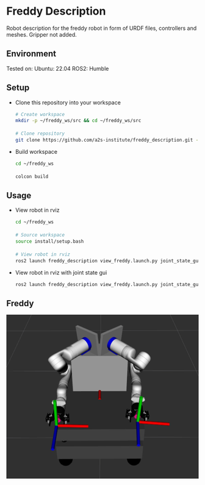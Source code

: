 # Freddy Description

Robot description for the freddy robot in form of URDF files, controllers and meshes.
Gripper not added.

## Environment
Tested on:
  Ubuntu: 22.04
  ROS2: Humble

## Setup

- Clone this repository into your workspace
  
  ```bash
  # Create workspace
  mkdir -p ~/freddy_ws/src && cd ~/freddy_ws/src

  # Clone repository
  git clone https://github.com/a2s-institute/freddy_description.git -b gz-devel
  ```

- Build workspace

  ```bash
  cd ~/freddy_ws

  colcon build
  ```

## Usage

- View robot in rviz

  ```bash
  cd ~/freddy_ws

  # Source workspace
  source install/setup.bash

  # View robot in rviz
  ros2 launch freddy_description view_freddy.launch.py joint_state_gui:=false
  ```

- View robot in rviz with joint state gui

  ```bash
  ros2 launch freddy_description view_freddy.launch.py joint_state_gui:=true
  ```

## Freddy

![Freddy](media/freddy_default_rviz.png)
